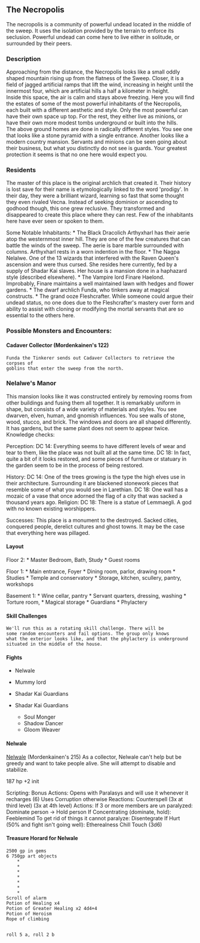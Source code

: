 

## The Necropolis  
The necropolis is a community of powerful undead located 
in the middle of the sweep. It uses the isolation provided 
by the terrain to enforce its seclusion. Powerful undead 
can come here to live either in solitude, or surrounded by 
their peers. 

### Description
Approaching from the distance, the Necropolis looks like a small 
oddly shaped mountain rising up from the flatness of the Sweep. Closer, 
it is a field of jagged artificial ramps that lift the wind, increasing 
in height until the innermost four, which are artificial hills a half a 
kilometer in height.  
Inside this space, the air is calm and stays above freezing. Here you 
will find the estates of some of the most powerful inhabitants of the Necropolis, 
each built with a different aesthetic and style. Only the most powerful can 
have their own space up top. For the rest, they either live as minions, or have 
their own more modest tombs underground or built into the hills.  
The above ground homes are done in radically different styles. You see one 
that looks like a stone pyramid with a single entrance. Another looks like a 
modern country mansion. Servants and minions can be seen going about their 
business, but what you distinctly do not see is guards. Your greatest 
protection it seems is that no one here would expect you.  

### Residents 
The master of this place is the original archlich that created it. Their 
history is lost save for their name is etymologically linked to the word 
'prodigy'. In their day, they were a brilliant wizard, learning so fast that 
some thought they even rivaled Vecna. Instead of seeking dominion or 
ascending to godhood though, this one grew reclusive. They transformed and 
disappeared to create this place where they can rest. Few of the inhabitants 
here have ever seen or spoken to them.  

Some Notable Inhabitants: 
    * The Black Dracolich Arthyxharl has their aerie atop the westernmost 
    inner hill. They are one of the few creatures that can battle the winds 
    of the sweep. The aerie is bare marble surrounded with columns. Arthyxharl 
    rests in a worn indention in the floor. 
    * The Nagpa Nelalwe. One of the 13 wizards that interfered with the Raven 
    Queen's ascension and were thus cursed. She resides here currently, 
    fed by a supply of Shadar Kai slaves. Her house is a mansion done in a 
    haphazard style (described elsewhere).
    * The Vampire lord Finare Haelond. Improbably, Finare maintains a well 
    maintained lawn with hedges and flower gardens. 
    * The dwarf archlich Funda, who tinkers away at magical constructs. 
    * The grand ooze Fleshcrafter. While someone could argue their undead 
    status, no one does due to the Fleshcrafter's mastery over form and 
    ability to assist with cloning or modifying the mortal servants that are 
    so essential to the others here. 

### Possible Monsters and Encounters: 
#### Cadaver Collector (Mordenkainen's 122)
    Funda the Tinkerer sends out Cadaver Collectors to retrieve the corpses of 
    goblins that enter the sweep from the north.


### Nelalwe's Manor 
This mansion looks like it was constructed entirely by removing rooms from other 
buildings and fusing them all together. It is remarkably uniform in shape, but 
consists of a wide variety of materials and styles. You see dwarven, elven, human, 
and gnomish influences. You see walls of stone, wood, stucco, and brick. The 
windows and doors are all shaped differently. It has gardens, but the same plant 
does not seem to appear twice.  
Knowledge checks: 

Perception: 
DC 14: Everything seems to have different levels of wear and tear to them, like 
the place was not built all at the same time. 
DC 18: In fact, quite a bit of it looks restored, and some pieces of furniture or 
statuary in the garden seem to be in the process of being restored. 

History:
DC 14: One of the trees growing is the type the high elves use in their architecture. 
    Surrounding it are blackened stonework pieces that resemble some of what 
    you would see in Larethian.
DC 18: One wall has a mozaic of a vase that once adorned the flag of a city 
    that was sacked a thousand years ago. 
Religion: 
DC 18: There is a statue of Lemmaegli. A god with no known existing worshippers. 

Successes: This place is a monument to the destroyed. Sacked cities, conquered people, 
derelict cultures and ghost towns. It may be the case that everything here was pillaged. 

#### Layout 
Floor 2: 
    * Master Bedroom, Bath, Study
    * Guest rooms 

Floor 1: 
    * Main entrance, Foyer
    * Dining room, parlor, drawing room 
    * Studies 
    * Temple and conservatory 
    * Storage, kitchen, scullery, pantry, workshops

Basement 1: 
    * Wine cellar, pantry 
    * Servant quarters, dressing, washing 
    * Torture room, 
    * Magical storage
    * Guardians 
    * Phylactery


#### Skill Challenges 
    We'll run this as a rotating skill challenge. There will be 
    some random encounters and fail options. The group only knows 
    what the exterior looks like, and that the phylactery is underground 
    situated in the middle of the house. 

#### Fights 
* Nelwale 
* Mummy lord
* Shadar Kai Guardians



* Shadar Kai Guardians 
    * Soul Monger 
    * Shadow Dancer 
    * Gloom Weaver 


#### Nelwale
[Nelwale](#monsterbox/Nagpa) (Mordenkainen's 215)
As a collector, Nelwale can't help but be greedy and want to take people alive. 
She will attempt to disable and stabilize.


187 hp +2 init

Scripting: 
    Bonus Actions:
        Opens with Paralasys and will use it whenever it recharges (6)
        Uses Corruption otherwise 
    Reactions: 
        Counterspell (3x at third level) (3x at 4th level)
    Actions: 
        If 3 or more members are un paralyzed: 
            Dominate person -> Hold person
        If Concentrating (dominate, hold): 
            Feeblemind
        To get rid of things it cannot paralyze: Disentegrate
        If Hurt (50% and fight isn't going well): Etherealness
        Chill Touch (3d6)


#### Treasure Horard for Nelwale 
    2500 gp in gems
    6 750gp art objects
        *
        *
        *
        *
        *
        *
        *
    Scroll of alarm
    Potion of Healing x4
    Potion of Greater Healing x2 4d4+4
    Potion of Heroism
    Rope of climbing


    roll 5 a, roll 2 b
